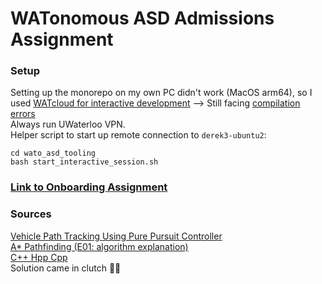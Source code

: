 # WATonomous ASD Admissions Assignment

### Setup
Setting up the monorepo on my own PC didn't work (MacOS arm64), so I used [WATcloud for interactive development](https://wiki.watonomous.ca/autonomous_software_general/watcloud_dev/) --> Still facing [compilation errors](https://github.com/ammiellewb/wato_asd_training/pull/2)
<br>
Always run UWaterloo VPN.
<br>
Helper script to start up remote connection to `derek3-ubuntu2`:

```
cd wato_asd_tooling   
bash start_interactive_session.sh
```

### [Link to Onboarding Assignment](https://wiki.watonomous.ca/)

### Sources
[Vehicle Path Tracking Using Pure Pursuit Controller](https://youtu.be/zMdoLO4kRKg?si=zeY8OYk_HT66--f1) <br>
[A* Pathfinding (E01: algorithm explanation)](https://youtu.be/-L-WgKMFuhE?si=GfR-o8PJOSTe5Wzh)<br>
[C++ Hpp Cpp](https://youtu.be/Mwm2j-DHPQE?si=wckp7JFcJ7SJLVen) <br>
Solution came in clutch 🙏🏽
